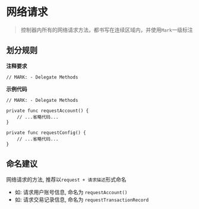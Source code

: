 # 网络请求
> 控制器内所有的网络请求方法，都书写在连续区域内，并使用`Mark`一级标注

## 划分规则

**注释要求**
```
// MARK: - Delegate Methods
```

**示例代码**

```
// MARK: - Delegate Methods

private func requestAccount() {
    // ...省略代码...
}

private func requestConfig() {
    // ...省略代码...
}
```

## 命名建议

网络请求的方法, 推荐以`request + 请求描述`形式命名
* 如: 请求用户账号信息, 命名为 `requestAccount()`
* 如: 请求交易记录信息, 命名为 `requestTransactionRecord`





